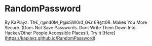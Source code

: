 # RandomPassword
By KaPlayz.
Th€_r@nd0M_P@sSW0rd_G€n€R@t0R.
Makes You More Secure.
(Does Not Save Passwords. Dont Write Them Down Into Hacker/Other People Accessible Places!), 
Try it [Here] (https://kaplayz.github.io/RandomPassword) 
